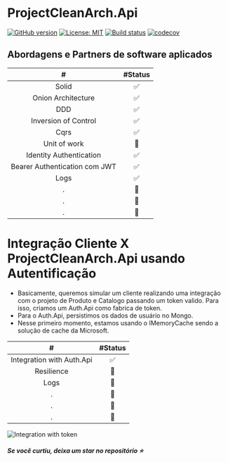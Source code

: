 # ProjectCleanArch.Api

[![GitHub version](https://badge.fury.io/gh/wodsonluiz%2FProjectCleanArch.svg)](https://badge.fury.io/gh/wodsonluiz%2FProjectCleanArch)
[![License: MIT](https://img.shields.io/badge/License-MIT-yellow.svg)](https://opensource.org/licenses/MIT)
[![Build status](https://ci.appveyor.com/api/projects/status/0e0qfnp2kobgakl6/branch/master?svg=true)](https://ci.appveyor.com/project/wodsonluiz/projectcleanarch)
[![codecov](https://codecov.io/gh/wodsonluiz/ProjectCleanArch/branch/master/graph/badge.svg?token=4AIRAN4GKE)](https://codecov.io/gh/wodsonluiz/ProjectCleanArch)


## Abordagens e Partners de software aplicados

| # | #Status 
| :---: | :---: | 
| Solid | :white_check_mark: |
| Onion Architecture | :white_check_mark: |
| DDD | :white_check_mark: |
| Inversion of Control | :white_check_mark: |
| Cqrs | :white_check_mark: |
| Unit of work  | :construction: |
| Identity Authentication  | :white_check_mark: |
| Bearer Authentication com JWT | :white_check_mark: |
| Logs  | :white_check_mark: |
| .  | :construction: |
| .  | :construction: |
| .  | :construction: |


# Integração Cliente X ProjectCleanArch.Api usando Autentificação

- Basicamente, queremos simular um cliente realizando uma integração com o projeto de Produto e Catalogo passando um token valido. Para isso, criamos um Auth.Api como fabrica de token. 
- Para o Auth.Api, persistimos os dados de usuário no Mongo.
- Nesse primeiro momento, estamos usando o IMemoryCache sendo a solução de cache da Microsoft. 

| # | #Status 
| :---: | :---: | 
| Integration with Auth.Api | :white_check_mark: |
| Resilience  | :construction: |
| Logs  | :construction: |
| .  | :construction: |
| .  | :construction: |
| .  | :construction: |


![Integration with token](https://user-images.githubusercontent.com/13908258/156899781-f85ef340-8393-4e49-8d80-87d324827ad4.png)


##### Se você curtiu, deixa um star no repositório :star:
